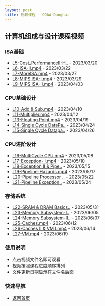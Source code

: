 ```yaml
---
layout: post
title: 视频课程 - COAA-Danghui
---
```


## 计算机组成与设计课程视频

### ISA基础
- [L5-Cost_PerformanceII-H..](https://easylink.cc/t7il58) - 2023/03/20
- [L6-ISA-II.mp4](https://easylink.cc/3devwa) - 2023/03/22
- [L7-MoreISA.mp4](https://easylink.cc/fb48i9) - 2023/03/27
- [L8-MIPS ISA-I.mp4](https://easylink.cc/y918ls) - 2023/03/29
- [L9-MIPS ISA-II.mp4](https://easylink.cc/26m112) - 2023/04/03

### CPU基础设计
- [L10-Add & Sub.mp4](https://easylink.cc/qsq07q) - 2023/04/10
- [L11-Multiplier.mp4](https://easylink.cc/53xmr8) - 2023/04/12
- [L13-Floating Point.mp4](https://easylink.cc/o1xk1t) - 2023/04/19
- [L14-Single Cycle DataPa..](https://easylink.cc/n4mr1j) - 2023/04/24
- [L15-Single Cycle Datapa..](https://easylink.cc/tohb97) - 2023/04/26

### CPU进阶设计
- [L16-MultiCycle CPU.mp4](https://easylink.cc/dg9wb6) - 2023/05/08
- [L17-Exception- I.mp4](https://easylink.cc/pxcudu) - 2023/05/10
- [L18-Exception II & Pipe..](https://easylink.cc/j00yo0) - 2023/05/15
- [L19-Pipeline-Hazards.mp4](https://easylink.cc/oyeun8) - 2023/05/17
- [L20-Pipeline Processor ..](https://easylink.cc/ke23wt) - 2023/05/22
- [L21-Pipeline Exception..](https://easylink.cc/x1hnc2) - 2023/05/24

### 存储系统
- [L22-SRAM & DRAM Basics..](https://easylink.cc/6quog4) - 2023/05/31
- [L23-Memory Subsystem-I..](https://easylink.cc/5rwmlf) - 2023/06/05
- [L24-Memory Subsystem-II..](https://easylink.cc/d6n1ot) - 2023/06/07
- [L25-Caches.mp4](https://easylink.cc/46zlja) - 2023/06/12
- [L26-Caches II & VM I.mp4](https://easylink.cc/9pox3g) - 2023/06/14
- [L27-VM.mp4](https://easylink.cc/f5ystw) - 2023/06/19

### 使用说明
- 点击视频文件名即可观看
- 视频按照课程进度顺序排列
- 文件更新日期显示在文件名后面

### 快速导航
- [返回首页](/)